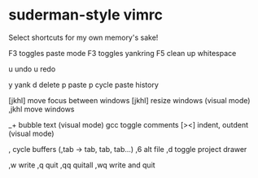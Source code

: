 ﻿suderman-style vimrc
====================

Select shortcuts for my own memory's sake! 

F3        toggles paste mode
F3        toggles yankring
F5        clean up whitespace

u         undo
<C>u      redo

y         yank
d         delete
p         paste
<C>p      cycle paste history

<C>[jkhl] move focus between windows
<C>[jkhl] resize windows (visual mode)
,jkhl     move windows

_+        bubble text (visual mode)
gcc       toggle comments
[><]      indent, outdent (visual mode)

,<tab>    cycle buffers (,tab -> tab, tab, tab...)
,6        alt file
,d        toggle project drawer

,w        write
,q        quit
,qq       quitall
,wq       write and quit
